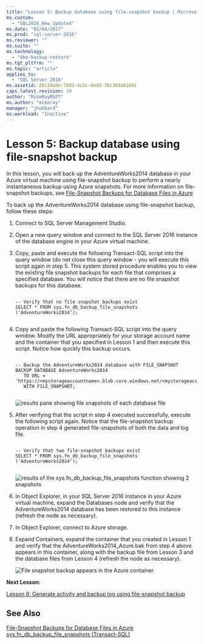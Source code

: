 ```yaml
---
title: "Lesson 5: Backup database using file-snapshot backup | Microsoft Docs"
ms.custom: 
  - "SQL2016_New_Updated"
ms.date: "03/04/2017"
ms.prod: "sql-server-2016"
ms.reviewer: ""
ms.suite: ""
ms.technology: 
  - "dbe-backup-restore"
ms.tgt_pltfrm: ""
ms.topic: "article"
applies_to: 
  - "SQL Server 2016"
ms.assetid: d9134ade-7b03-4c5c-8ed3-3bc369a61691
caps.latest.revision: 19
author: "MikeRayMSFT"
ms.author: "mikeray"
manager: "jhubbard"
ms.workload: "Inactive"
---
```

# Lesson 5: Backup database using file-snapshot backup
In this lesson, you will back up the AdventureWorks2014 database in your Azure virtual machine using file-snapshot backup to perform a nearly instantaneous backup  using Azure snapshots. For more information on file-snapshot backups, see [File-Snapshot Backups for Database Files in Azure](../relational-databases/backup-restore/file-snapshot-backups-for-database-files-in-azure.md)  
  
To back up the AdventureWorks2014 database using file-snapshot backup, follow these steps:  
  
1.  Connect to SQL Server Management Studio.  
  
2.  Open a new query window and connect to the SQL Server 2016 instance of the database engine in your Azure virtual machine.  
  
3.  Copy, paste and execute the following Transact-SQL script into the query window (do not close this query window - you will execute this script again in step 5. This system stored procedure enables you to view the existing file snapshot backups for each file that comprises a specified database. You will notice that there are no file snapshot backups for this database.  
  
    ```  
  
    -- Verify that no file snapshot backups exist  
    SELECT * FROM sys.fn_db_backup_file_snapshots ('AdventureWorks2014');  
  
    ```  
  
4.  Copy and paste the following Transact-SQL script into the query window. Modify the URL appropriately for your storage account name and the container that you specified in Lesson 1 and then execute this script. Notice how quickly this backup occurs.  
  
    ```  
  
    -- Backup the AdventureWorks2014 database with FILE_SNAPSHOT  
    BACKUP DATABASE AdventureWorks2014   
       TO URL = 'https://<mystorageaccountname>.blob.core.windows.net/<mystorageaccountcontainername>/AdventureWorks2014_Azure.bak'   
       WITH FILE_SNAPSHOT;  
  
    ```  
  
    ![results pane showing file snapshots of each database file](../relational-databases/media/2a9320e0-067a-485a-8e0e-636660005e5c.JPG "results pane showing file snapshots of each database file")  
  
5.  After verifying that the script in step 4 executed successfully, execute the following script again. Notice that the file-snapshot backup operation in step 4 generated file-snapshots of both the data and log file.  
  
    ```  
  
    -- Verify that two file-snapshot backups exist  
    SELECT * FROM sys.fn_db_backup_file_snapshots ('AdventureWorks2014');  
  
    ```  
  
    ![results of the sys.fn_db_backup_file_snapshots function showing 2 snapshots](../relational-databases/media/fca1436e-9607-4432-97ee-f66ac2f2108d.JPG "results of the sys.fn_db_backup_file_snapshots function showing 2 snapshots")  
  
6.  In Object Explorer, in your SQL Server 2016 instance in your Azure virtual machine, expand the Databases node and verify that the AdventureWorks2014 database has been restored to this instance (refresh the node as necessary).  
  
7.  In Object Explorer, connect to Azure storage.  
  
8.  Expand Containers,  expand the container that you created in Lesson 1 and verify that the AdventureWorks2014_Azure.bak from step 4 above appears in this container, along with the backup file from Lesson 3 and the database files from Lesson 4 (refresh the node as necessary).  
  
    ![File snapshot backup appears in the Azure container](../relational-databases/media/181bc970-4af7-4272-a9ae-4bef674f2e02.JPG "File snapshot backup appears in the Azure container")  
  
**Next Lesson:**  
  
[Lesson 6: Generate activity and backup log using file-snapshot backup](../relational-databases/lesson-6-generate-activity-and-backup-log-using-file-snapshot-backup.md)  
  
## See Also  
[File-Snapshot Backups for Database Files in Azure](../relational-databases/backup-restore/file-snapshot-backups-for-database-files-in-azure.md)  
[sys.fn_db_backup_file_snapshots &#40;Transact-SQL&#41;](../relational-databases/system-functions/sys-fn-db-backup-file-snapshots-transact-sql.md)  
  
  
  
